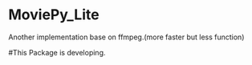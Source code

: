 # MoviePy_Lite
Another implementation base on ffmpeg.(more faster but less function)

#This Package is developing.
